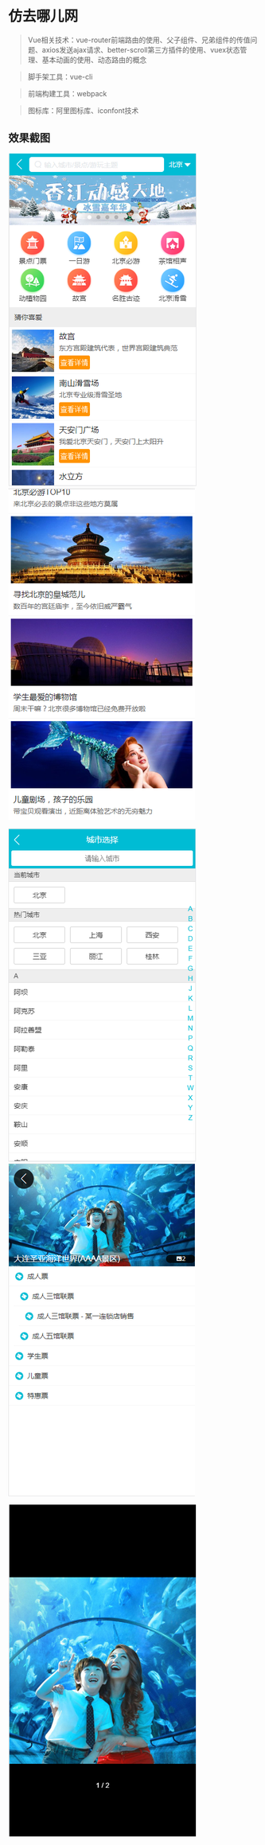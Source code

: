 # 仿去哪儿网

> Vue相关技术：vue-router前端路由的使用、父子组件、兄弟组件的传值问题、axios发送ajax请求、better-scroll第三方插件的使用、vuex状态管理、基本动画的使用、动态路由的概念  

> 脚手架工具：vue-cli  

> 前端构建工具：webpack

> 图标库：阿里图标库、iconfont技术

## 效果截图

![image](https://github.com/sheerLi/Travel/blob/master/src/images/index.png)
![image](https://github.com/sheerLi/Travel/blob/master/src/images/index3.png)

![image](https://github.com/sheerLi/Travel/blob/master/src/images/city.png)
![image](https://github.com/sheerLi/Travel/blob/master/src/images/detail.png)

![image](https://github.com/sheerLi/Travel/blob/master/src/images/gallery.png)